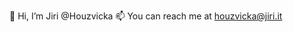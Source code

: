 👋 Hi, I’m Jiri @Houzvicka
📫 You can reach me at houzvicka@jiri.it

<!---
Houzvicka/Houzvicka is a ✨ special ✨ repository because its `README.md` (this file) appears on your GitHub profile.
You can click the Preview link to take a look at your changes.
--->
